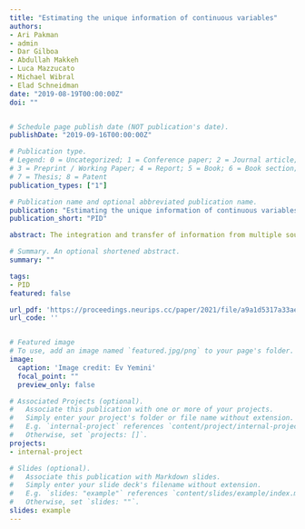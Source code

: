 ```yaml
---
title: "Estimating the unique information of continuous variables"
authors:
- Ari Pakman
- admin
- Dar Gilboa
- Abdullah Makkeh
- Luca Mazzucato
- Michael Wibral
- Elad Schneidman
date: "2019-08-19T00:00:00Z"
doi: ""


# Schedule page publish date (NOT publication's date).
publishDate: "2019-09-16T00:00:00Z"

# Publication type.
# Legend: 0 = Uncategorized; 1 = Conference paper; 2 = Journal article;
# 3 = Preprint / Working Paper; 4 = Report; 5 = Book; 6 = Book section;
# 7 = Thesis; 8 = Patent
publication_types: ["1"]

# Publication name and optional abbreviated publication name.
publication: "Estimating the unique information of continuous variables"
publication_short: "PID"

abstract: The integration and transfer of information from multiple sources to multiple targets is a core motive of neural systems. The emerging field of partial information decomposition (PID) provides a novel information-theoretic lens into these mechanisms by identifying synergistic, redundant, and unique contributions to the mutual information between one and several variables. While many works have studied aspects of PID for Gaussian and discrete distributions, the case of general continuous distributions is still uncharted territory. In this work we present a method for estimating the unique information in continuous distributions, for the case of one versus two variables. Our method solves the associated optimization problem over the space of distributions with fixed bivariate marginals by combining copula decompositions and techniques developed to optimize variational autoencoders. We obtain excellent agreement with known analytic results for Gaussians, and illustrate the power of our new approach in several brain-inspired neural models. Our method is capable of recovering the effective connectivity of a chaotic network of rate neurons, and uncovers a complex trade-off between redundancy, synergy and unique information in recurrent networks trained to solve a generalized XOR task.

# Summary. An optional shortened abstract.
summary: ""

tags:
- PID
featured: false

url_pdf: 'https://proceedings.neurips.cc/paper/2021/file/a9a1d5317a33ae8cef33961c34144f84-Paper.pdf'
url_code: ''


# Featured image
# To use, add an image named `featured.jpg/png` to your page's folder. 
image:
  caption: 'Image credit: Ev Yemini'
  focal_point: ""
  preview_only: false

# Associated Projects (optional).
#   Associate this publication with one or more of your projects.
#   Simply enter your project's folder or file name without extension.
#   E.g. `internal-project` references `content/project/internal-project/index.md`.
#   Otherwise, set `projects: []`.
projects:
- internal-project

# Slides (optional).
#   Associate this publication with Markdown slides.
#   Simply enter your slide deck's filename without extension.
#   E.g. `slides: "example"` references `content/slides/example/index.md`.
#   Otherwise, set `slides: ""`.
slides: example
---
```

